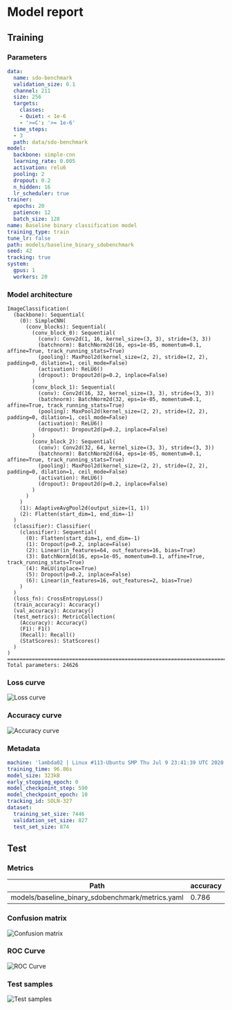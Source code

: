 # Model report
## Training
### Parameters
```yaml
data:
  name: sdo-benchmark
  validation_size: 0.1
  channel: 211
  size: 256
  targets:
    classes:
    - Quiet: < 1e-6
    - '>=C': '>= 1e-6'
  time_steps:
  - 3
  path: data/sdo-benchmark
model:
  backbone: simple-cnn
  learning_rate: 0.005
  activation: relu6
  pooling: 2
  dropout: 0.2
  n_hidden: 16
  lr_scheduler: true
trainer:
  epochs: 20
  patience: 12
  batch_size: 128
name: Baseline binary classification model
training_type: train
tune_lr: false
path: models/baseline_binary_sdobenchmark
seed: 42
tracking: true
system:
  gpus: 1
  workers: 20
```
### Model architecture
```
ImageClassification(
  (backbone): Sequential(
    (0): SimpleCNN(
      (conv_blocks): Sequential(
        (conv_block_0): Sequential(
          (conv): Conv2d(1, 16, kernel_size=(3, 3), stride=(3, 3))
          (batchnorm): BatchNorm2d(16, eps=1e-05, momentum=0.1, affine=True, track_running_stats=True)
          (pooling): MaxPool2d(kernel_size=(2, 2), stride=(2, 2), padding=0, dilation=1, ceil_mode=False)
          (activation): ReLU6()
          (dropout): Dropout2d(p=0.2, inplace=False)
        )
        (conv_block_1): Sequential(
          (conv): Conv2d(16, 32, kernel_size=(3, 3), stride=(3, 3))
          (batchnorm): BatchNorm2d(32, eps=1e-05, momentum=0.1, affine=True, track_running_stats=True)
          (pooling): MaxPool2d(kernel_size=(2, 2), stride=(2, 2), padding=0, dilation=1, ceil_mode=False)
          (activation): ReLU6()
          (dropout): Dropout2d(p=0.2, inplace=False)
        )
        (conv_block_2): Sequential(
          (conv): Conv2d(32, 64, kernel_size=(3, 3), stride=(3, 3))
          (batchnorm): BatchNorm2d(64, eps=1e-05, momentum=0.1, affine=True, track_running_stats=True)
          (pooling): MaxPool2d(kernel_size=(2, 2), stride=(2, 2), padding=0, dilation=1, ceil_mode=False)
          (activation): ReLU6()
          (dropout): Dropout2d(p=0.2, inplace=False)
        )
      )
    )
    (1): AdaptiveAvgPool2d(output_size=(1, 1))
    (2): Flatten(start_dim=1, end_dim=-1)
  )
  (classifier): Classifier(
    (classifier): Sequential(
      (0): Flatten(start_dim=1, end_dim=-1)
      (1): Dropout(p=0.2, inplace=False)
      (2): Linear(in_features=64, out_features=16, bias=True)
      (3): BatchNorm1d(16, eps=1e-05, momentum=0.1, affine=True, track_running_stats=True)
      (4): ReLU(inplace=True)
      (5): Dropout(p=0.2, inplace=False)
      (6): Linear(in_features=16, out_features=2, bias=True)
    )
  )
  (loss_fn): CrossEntropyLoss()
  (train_accuracy): Accuracy()
  (val_accuracy): Accuracy()
  (test_metrics): MetricCollection(
    (Accuracy): Accuracy()
    (F1): F1()
    (Recall): Recall()
    (StatScores): StatScores()
  )
)
================================================================================
Total parameters: 24626
```
### Loss curve
![Loss curve](train_plots/loss_curve.png 'Loss curve')

### Accuracy curve
![Accuracy curve](train_plots/accuracy_curve.png 'Accuracy curve')

### Metadata
```yaml
machine: 'lambda02 | Linux #113-Ubuntu SMP Thu Jul 9 23:41:39 UTC 2020 | 10 cores @ 4120.00Mhz | RAM 126 GB | 2x TITAN RTX'
training_time: 96.86s
model_size: 323kB
early_stopping_epoch: 0
model_checkpoint_step: 590
model_checkpoint_epoch: 10
tracking_id: SOLN-327
dataset:
  training_set_size: 7446
  validation_set_size: 827
  test_set_size: 874
```
## Test
### Metrics
| Path                                             | accuracy   | balanced_accuracy   | csi   | f1     | far    | hss    | pod    | tss    |
|--------------------------------------------------|------------|---------------------|-------|--------|--------|--------|--------|--------|
| models/baseline_binary_sdobenchmark/metrics.yaml | 0.786      | 0.7691              | 0.705 | 0.7733 | 0.2004 | 0.5475 | 0.8563 | 0.5381 |

### Confusion matrix
![Confusion matrix](test_plots/confusion_matrix.png 'Confusion matrix')

### ROC Curve
![ROC Curve](test_plots/roc_curve.png 'ROC Curve')

### Test samples
![Test samples](test_plots/test_samples.png 'Test samples')

